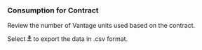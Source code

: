 ### Consumption for Contract

Review the number of Vantage units used based on the contract.

Select 
![cov-icn-export.png](cov-icn-export.png) to export the data in .csv format.
